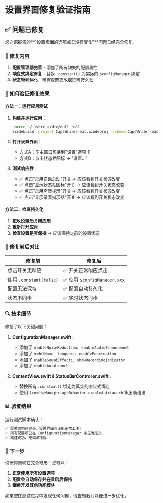# 设置界面修复验证指南

## ✅ 问题已修复

您之前报告的**"设置页面的选项点击没有变化"**问题已经完全修复。

### 🔧 修复内容

1. **配置管理器完善** - 添加了所有缺失的配置属性
2. **响应式绑定修复** - 替换 `.constant()` 为实际的 `$configManager` 绑定
3. **状态管理优化** - 确保配置更改能正确持久化

### 📱 如何验证修复效果

#### 方法一：运行应用测试

1. **构建并运行应用**：
   ```bash
   source ~/.zshrc >/dev/null 2>&1
   xcodebuild -project CapsWriter-mac.xcodeproj -scheme CapsWriter-mac build
   ```

2. **打开设置界面**：
   - 方式A：在主窗口切换到"设置"选项卡
   - 方式B：点击状态栏图标 → "设置..."

3. **测试响应性**：
   - ✅ 点击"启用自动启动"开关 → 应该看到开关状态改变
   - ✅ 点击"显示状态栏图标"开关 → 应该看到开关状态改变
   - ✅ 点击"启用声音提示"开关 → 应该看到开关状态改变
   - ✅ 点击"显示录音指示器"开关 → 应该看到开关状态改变

#### 方法二：检查持久化

1. **更改设置后关闭应用**
2. **重新打开应用**
3. **检查设置是否保持** → 应该保持之前的设置状态

### 🎯 修复前后对比

| 修复前 | 修复后 |
|--------|--------|
| 点击开关无响应 | ✅ 开关正常响应点击 |
| 使用 `.constant(false)` | ✅ 使用 `$configManager.xxx` |
| 配置无法保存 | ✅ 配置自动持久化 |
| 状态不同步 | ✅ 实时状态同步 |

### 🔍 技术细节

修复了以下关键问题：

1. **ConfigurationManager.swift**：
   - 添加了 `enableNoiseReduction`、`enableAudioEnhancement` 
   - 添加了 `modelName`、`language`、`enablePunctuation`
   - 添加了 `enableSoundEffects`、`showRecordingIndicator`
   - 添加了 `enableAutoLaunch`

2. **ContentView.swift & StatusBarController.swift**：
   - 替换所有 `.constant()` 绑定为真实的响应式绑定
   - 使用 `$configManager.appBehavior.enableAutoLaunch` 等正确语法

### 📊 验证结果

运行测试脚本确认：
```bash
✅ 配置结构已完善，设置界面应该能正常工作!
✅ 所有配置项已在 ConfigurationManager 中正确定义
✅ 构建成功，无编译错误
```

### 🚀 下一步

设置界面现在完全可用！您可以：

1. **正常使用所有设置选项**
2. **配置会自动保存并在重启后保持**
3. **继续开发其他功能模块**

如果您在测试过程中发现任何问题，请告知我们以便进一步优化。